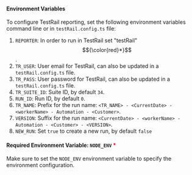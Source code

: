 #### Environment Variables
To configure TestRail reporting, set the following environment variables command line or in `testRail.config.ts` file:

1. `REPORTER`: In order to run in TestRail set "testRail" $${\color{red}*}$$.
2. `TR_USER`: User email for TestRail, can also be updated in a `testRail.config.ts` file.
3. `TR_PASS`: User password for TestRail, can also be updated in a `testRail.config.ts` file.
4. `TR_SUITE_ID`: Suite ID, by default `34`.
5. `RUN_ID`: Run ID, by default `0`.
6. `TR_NAME`: Prefix for the run name: `<TR_NAME> - <CurrentDate> - <workerName> - Automation - <Customer>`.
7. `VERSION`: Suffix for the run name: `<CurrentDate> - <workerName> - Automation - <Customer> - <VERSION>`.
8. `NEW_RUN`: Set `true` to create a new run, by default `false`


#### Required Environment Variable: `NODE_ENV` <font color="red">&#42;</font>

Make sure to set the `NODE_ENV` environment variable to specify the environment configuration.
